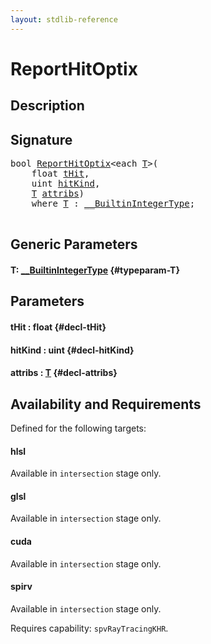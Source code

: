```yaml
---
layout: stdlib-reference
---
```


# ReportHitOptix

## Description





## Signature 

<pre>
<span class="code_keyword">bool</span> <a href="/stdlib-reference/global-decls/reporthitoptix-069">ReportHitOptix</a>&lt;<span class="code_keyword">each</span> <a href="/stdlib-reference/global-decls/reporthitoptix-069#typeparam-T" class="code_type">T</a>&gt;(
    <span class="code_keyword">float</span> <a href="/stdlib-reference/global-decls/reporthitoptix-069#decl-tHit" class="code_param">tHit</a>,
    <span class="code_keyword">uint</span> <a href="/stdlib-reference/global-decls/reporthitoptix-069#decl-hitKind" class="code_param">hitKind</a>,
    <a href="/stdlib-reference/global-decls/reporthitoptix-069#typeparam-T" class="code_type">T</a> <a href="/stdlib-reference/global-decls/reporthitoptix-069#decl-attribs" class="code_param">attribs</a>)
    <span class='code_keyword'>where</span> <a href="/stdlib-reference/global-decls/reporthitoptix-069#typeparam-T" class="code_type">T</a> : <a href="/stdlib-reference/interfaces/0_builtinintegertype-029g/index" class="code_type">__BuiltinIntegerType</a>;

</pre>

## Generic Parameters

#### T: [\_\_BuiltinIntegerType](/stdlib-reference/interfaces/0_builtinintegertype-029g/index) {#typeparam-T}

## Parameters

#### tHit  : float {#decl-tHit}
#### hitKind  : uint {#decl-hitKind}
#### attribs  : [T](/stdlib-reference/global-decls/reporthitoptix-069#typeparam-T) {#decl-attribs}

## Availability and Requirements

Defined for the following targets:

#### hlsl
Available in `intersection` stage only.

#### glsl
Available in `intersection` stage only.

#### cuda
Available in `intersection` stage only.

#### spirv
Available in `intersection` stage only.

Requires capability: `spvRayTracingKHR`.


